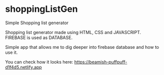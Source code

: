 # shoppingListGen
Simple Shopping list generator 



Shopping list generator made using HTML, CSS and JAVASCRIPT.
FIREBASE is used as DATABASE.

Simple app that allows me to dig deeper into firebase database and how to use it.

You can check how it looks here: https://beamish-puffpuff-d1f4d5.netlify.app
